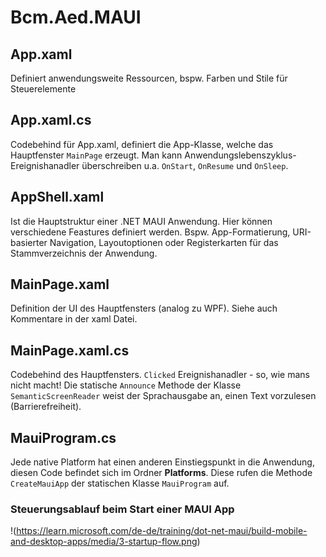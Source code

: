 # Bcm.Aed.MAUI

## App.xaml
Definiert anwendungsweite Ressourcen, bspw. Farben und Stile für Steuerelemente

## App.xaml.cs
Codebehind für App.xaml, definiert die App-Klasse, welche das Hauptfenster `MainPage` erzeugt. Man kann Anwendungslebenszyklus-Ereignishanadler überschreiben u.a. `OnStart`, `OnResume` und `OnSleep`.

## AppShell.xaml
Ist die Hauptstruktur einer .NET MAUI Anwendung. Hier können verschiedene Feastures definiert werden. Bspw. App-Formatierung, URI-basierter Navigation, Layoutoptionen oder Registerkarten für das Stammverzeichnis der Anwendung.

## MainPage.xaml
Definition der UI des Hauptfensters (analog zu WPF). Siehe auch Kommentare in der xaml Datei.

## MainPage.xaml.cs
Codebehind des Hauptfensters. `Clicked` Ereignishanadler - so, wie mans nicht macht!
Die statische `Announce` Methode der Klasse `SemanticScreenReader` weist der Sprachausgabe an, einen Text vorzulesen (Barrierefreiheit).

## MauiProgram.cs
Jede native Platform hat einen anderen Einstiegspunkt in die Anwendung, diesen Code befindet sich im Ordner **Platforms**. Diese rufen die Methode `CreateMauiApp` der statischen Klasse `MauiProgram` auf.
### Steuerungsablauf beim Start einer MAUI App
!(https://learn.microsoft.com/de-de/training/dot-net-maui/build-mobile-and-desktop-apps/media/3-startup-flow.png)
